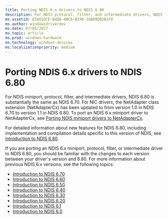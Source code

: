 ```yaml
---
title: Porting NDIS 6.x drivers to NDIS 6.80
description: For NDIS protocol, filter, and intermediate drivers, NDIS 6.80 is substantially the same as NDIS 6.60. For detailed information about new features for NDIS 6.80, see Introduction to NDIS 6.80.
ms.assetid: E5801DCE-B4D8-4BC6-B240-16BD9DB2B1F8
ms.author: windowsdriverdev
ms.date: 07/05/2017
ms.topic: article
ms.prod: windows-hardware
ms.technology: windows-devices
ms.localizationpriority: medium
---
```


# Porting NDIS 6.x drivers to NDIS 6.80

For NDIS miniport, protocol, filter, and intermediate drivers, NDIS 6.80 is substantially the same as NDIS 6.70. For NIC drivers, the NetAdapter class extension (NetAdapterCx) has been updated to from version 1.0 in NDIS 6.70 to version 1.1 in NDIS 6.80. To port an NDIS 6.x miniport driver to NetAdapterCx, see [Porting NDIS miniport drivers to NetAdapterCx](../netcx/porting-ndis-miniport-drivers-to-netadaptercx.md).

For detailed information about new features for NDIS 6.80, including implementation and compilation details specific to this version of NDIS, see [Introduction to NDIS 6.80](introduction-to-ndis-6-80.md).

If you are porting an NDIS 6.x miniport, protocol, filter, or intermediate driver to NDIS 6.80, you should be familiar with the changes to each version between your driver's version and 6.80. For more information about previous NDIS 6.x versions, see the following topics:

- [Introduction to NDIS 6.70](introduction-to-ndis-6-70.md)
- [Introduction to NDIS 6.60](introduction-to-ndis-6-60.md)
- [Introduction to NDIS 6.50](introduction-to-ndis-6-50.md)
- [Introduction to NDIS 6.40](introduction-to-ndis-6-40.md)
- [Introduction to NDIS 6.30](introduction-to-ndis-6-30.md)
- [Introduction to NDIS 6.20](introduction-to-ndis-6-20.md)
- [Introduction to NDIS 6.1](introduction-to-ndis-6-1.md)
- [Introduction to NDIS 6.0](introduction-to-ndis-6-0.md)

